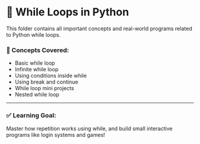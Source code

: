 # 🔄 While Loops in Python

This folder contains all important concepts and real-world programs related to Python while loops.

### 📘 Concepts Covered:

- Basic while loop
- Infinite while loop
- Using conditions inside while
- Using break and continue
- While loop mini projects
- Nested while loop

---

### ✅ Learning Goal:
Master how repetition works using while, and build small interactive programs like login systems and games!